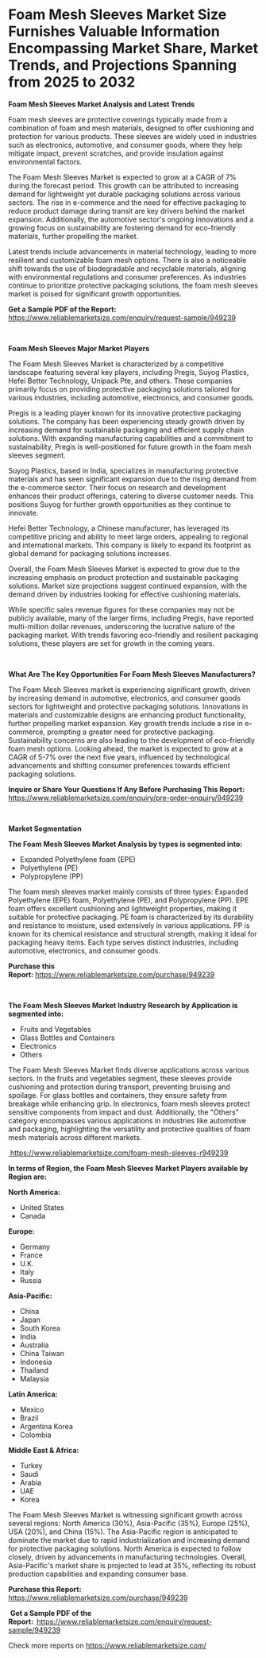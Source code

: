<p><h1>Foam Mesh Sleeves Market Size Furnishes Valuable Information Encompassing Market Share, Market Trends, and Projections Spanning from 2025 to 2032</h1></p><p><strong>Foam Mesh Sleeves Market Analysis and Latest Trends</strong></p>
<p><p>Foam mesh sleeves are protective coverings typically made from a combination of foam and mesh materials, designed to offer cushioning and protection for various products. These sleeves are widely used in industries such as electronics, automotive, and consumer goods, where they help mitigate impact, prevent scratches, and provide insulation against environmental factors.</p><p>The Foam Mesh Sleeves Market is expected to grow at a CAGR of 7% during the forecast period. This growth can be attributed to increasing demand for lightweight yet durable packaging solutions across various sectors. The rise in e-commerce and the need for effective packaging to reduce product damage during transit are key drivers behind the market expansion. Additionally, the automotive sector's ongoing innovations and a growing focus on sustainability are fostering demand for eco-friendly materials, further propelling the market.</p><p>Latest trends include advancements in material technology, leading to more resilient and customizable foam mesh options. There is also a noticeable shift towards the use of biodegradable and recyclable materials, aligning with environmental regulations and consumer preferences. As industries continue to prioritize protective packaging solutions, the foam mesh sleeves market is poised for significant growth opportunities.</p></p>
<p><strong>Get a Sample PDF of the Report:&nbsp;</strong> <a href="https://www.reliablemarketsize.com/enquiry/request-sample/949239?utm_campaign=2307&utm_medium=2&utm_source=Github&utm_content=ia&utm_term=08032025&utm_id=foam-mesh-sleeves">https://www.reliablemarketsize.com/enquiry/request-sample/949239</a></p>
<p>&nbsp;</p>
<p><strong>Foam Mesh Sleeves Major Market Players</strong></p>
<p><p>The Foam Mesh Sleeves Market is characterized by a competitive landscape featuring several key players, including Pregis, Suyog Plastics, Hefei Better Technology, Unipack Pte, and others. These companies primarily focus on providing protective packaging solutions tailored for various industries, including automotive, electronics, and consumer goods.</p><p>Pregis is a leading player known for its innovative protective packaging solutions. The company has been experiencing steady growth driven by increasing demand for sustainable packaging and efficient supply chain solutions. With expanding manufacturing capabilities and a commitment to sustainability, Pregis is well-positioned for future growth in the foam mesh sleeves segment.</p><p>Suyog Plastics, based in India, specializes in manufacturing protective materials and has seen significant expansion due to the rising demand from the e-commerce sector. Their focus on research and development enhances their product offerings, catering to diverse customer needs. This positions Suyog for further growth opportunities as they continue to innovate.</p><p>Hefei Better Technology, a Chinese manufacturer, has leveraged its competitive pricing and ability to meet large orders, appealing to regional and international markets. This company is likely to expand its footprint as global demand for packaging solutions increases.</p><p>Overall, the Foam Mesh Sleeves Market is expected to grow due to the increasing emphasis on product protection and sustainable packaging solutions. Market size projections suggest continued expansion, with the demand driven by industries looking for effective cushioning materials.</p><p>While specific sales revenue figures for these companies may not be publicly available, many of the larger firms, including Pregis, have reported multi-million dollar revenues, underscoring the lucrative nature of the packaging market. With trends favoring eco-friendly and resilient packaging solutions, these players are set for growth in the coming years.</p></p>
<p>&nbsp;</p>
<p><strong>What Are The Key Opportunities For Foam Mesh Sleeves Manufacturers?</strong></p>
<p><p>The Foam Mesh Sleeves market is experiencing significant growth, driven by increasing demand in automotive, electronics, and consumer goods sectors for lightweight and protective packaging solutions. Innovations in materials and customizable designs are enhancing product functionality, further propelling market expansion. Key growth trends include a rise in e-commerce, prompting a greater need for protective packaging. Sustainability concerns are also leading to the development of eco-friendly foam mesh options. Looking ahead, the market is expected to grow at a CAGR of 5-7% over the next five years, influenced by technological advancements and shifting consumer preferences towards efficient packaging solutions.</p></p>
<p><strong>Inquire or Share Your Questions If Any Before Purchasing This Report:</strong> <a href="https://www.reliablemarketsize.com/enquiry/pre-order-enquiry/949239?utm_campaign=2307&utm_medium=2&utm_source=Github&utm_content=ia&utm_term=08032025&utm_id=foam-mesh-sleeves">https://www.reliablemarketsize.com/enquiry/pre-order-enquiry/949239</a></p>
<p>&nbsp;</p>
<p><strong>Market Segmentation</strong></p>
<p><strong>The Foam Mesh Sleeves Market Analysis by types is segmented into:</strong></p>
<p><ul><li>Expanded Polyethylene foam (EPE)</li><li>Polyethylene (PE)</li><li>Polypropylene (PP)</li></ul></p>
<p><p>The foam mesh sleeves market mainly consists of three types: Expanded Polyethylene (EPE) foam, Polyethylene (PE), and Polypropylene (PP). EPE foam offers excellent cushioning and lightweight properties, making it suitable for protective packaging. PE foam is characterized by its durability and resistance to moisture, used extensively in various applications. PP is known for its chemical resistance and structural strength, making it ideal for packaging heavy items. Each type serves distinct industries, including automotive, electronics, and consumer goods.</p></p>
<p><strong>Purchase this Report:&nbsp;</strong><a href="https://www.reliablemarketsize.com/purchase/949239?utm_campaign=2307&utm_medium=2&utm_source=Github&utm_content=ia&utm_term=08032025&utm_id=foam-mesh-sleeves">https://www.reliablemarketsize.com/purchase/949239</a></p>
<p>&nbsp;</p>
<p><strong>The Foam Mesh Sleeves Market Industry Research by Application is segmented into:</strong></p>
<p><ul><li>Fruits and Vegetables</li><li>Glass Bottles and Containers</li><li>Electronics</li><li>Others</li></ul></p>
<p><p>The Foam Mesh Sleeves Market finds diverse applications across various sectors. In the fruits and vegetables segment, these sleeves provide cushioning and protection during transport, preventing bruising and spoilage. For glass bottles and containers, they ensure safety from breakage while enhancing grip. In electronics, foam mesh sleeves protect sensitive components from impact and dust. Additionally, the "Others" category encompasses various applications in industries like automotive and packaging, highlighting the versatility and protective qualities of foam mesh materials across different markets.</p></p>
<p><a href="https://www.reliablemarketsize.com/foam-mesh-sleeves-r949239?utm_campaign=2307&utm_medium=2&utm_source=Github&utm_content=ia&utm_term=08032025&utm_id=foam-mesh-sleeves">&nbsp;https://www.reliablemarketsize.com/foam-mesh-sleeves-r949239</a></p>
<p><strong>In terms of Region, the Foam Mesh Sleeves Market Players available by Region are:</strong></p>
<p>
    <p> <strong> North America: </strong>
        <ul>
            <li>United States</li>
            <li>Canada</li>
        </ul>
        </p> 
    <p> <strong> Europe: </strong>
        <ul>
            <li>Germany</li>
            <li>France</li>
            <li>U.K.</li>
            <li>Italy</li>
            <li>Russia</li>
        </ul>
        </p> 
    <p> <strong> Asia-Pacific: </strong>
        <ul>
            <li>China</li>
            <li>Japan</li>
            <li>South Korea</li>
            <li>India</li>
            <li>Australia</li>
            <li>China Taiwan</li>
            <li>Indonesia</li>
            <li>Thailand</li>
            <li>Malaysia</li>
        </ul>
        </p> 
    <p> <strong> Latin America: </strong>
        <ul>
            <li>Mexico</li>
            <li>Brazil</li>
            <li>Argentina Korea</li>
            <li>Colombia</li>
        </ul>
        </p> 
    <p> <strong> Middle East & Africa: </strong>
        <ul>
            <li>Turkey</li>
            <li>Saudi</li>
            <li>Arabia</li>
            <li>UAE</li>
            <li>Korea</li>
        </ul>
    </p>
    </p>
<p><p>The Foam Mesh Sleeves Market is witnessing significant growth across several regions: North America (30%), Asia-Pacific (35%), Europe (25%), USA (20%), and China (15%). The Asia-Pacific region is anticipated to dominate the market due to rapid industrialization and increasing demand for protective packaging solutions. North America is expected to follow closely, driven by advancements in manufacturing technologies. Overall, Asia-Pacific's market share is projected to lead at 35%, reflecting its robust production capabilities and expanding consumer base.</p></p>
<p><strong>Purchase this Report: </strong><a href="https://www.reliablemarketsize.com/purchase/949239?utm_campaign=2307&utm_medium=2&utm_source=Github&utm_content=ia&utm_term=08032025&utm_id=foam-mesh-sleeves">https://www.reliablemarketsize.com/purchase/949239</a></p>
<p>&nbsp;<strong>Get a Sample PDF of the Report:&nbsp;&nbsp;</strong><a href="https://www.reliablemarketsize.com/enquiry/request-sample/949239?utm_campaign=2307&utm_medium=2&utm_source=Github&utm_content=ia&utm_term=08032025&utm_id=foam-mesh-sleeves">https://www.reliablemarketsize.com/enquiry/request-sample/949239</a></p>
<p><strong></strong></p>
<p>Check more reports on <a href="https://www.reliablemarketsize.com/?utm_campaign=2307&utm_medium=2&utm_source=Github&utm_content=ia&utm_term=08032025&utm_id=foam-mesh-sleeves">https://www.reliablemarketsize.com/</a></p>